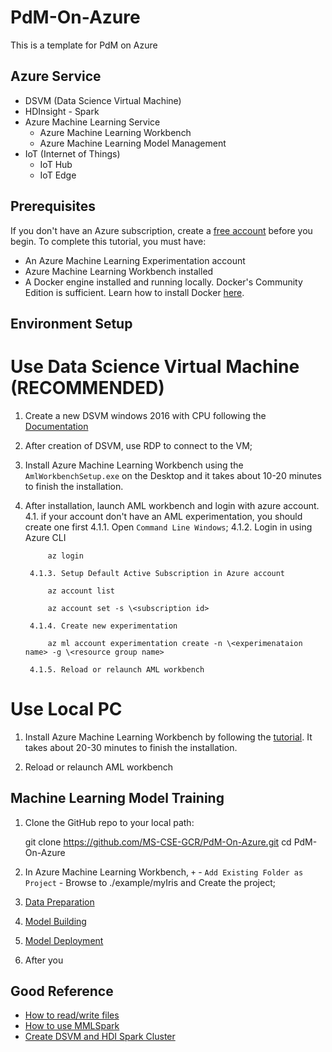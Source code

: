 # PdM-On-Azure
This is a template for PdM on Azure

## Azure Service
* DSVM (Data Science Virtual Machine)
* HDInsight - Spark
* Azure Machine Learning Service
    * Azure Machine Learning Workbench
    * Azure Machine Learning Model Management
* IoT (Internet of Things)
    * IoT Hub
    * IoT Edge

## Prerequisites
If you don't have an Azure subscription, create a [free account](https://azure.microsoft.com/free/?WT.mc_id=A261C142F) before you begin.
To complete this tutorial, you must have:
- An Azure Machine Learning Experimentation account
- Azure Machine Learning Workbench installed
- A Docker engine installed and running locally. Docker's Community Edition is sufficient. Learn how to install Docker [here](https://docs.docker.com/engine/installation/).

## Environment Setup

# Use Data Science Virtual Machine (RECOMMENDED)
1. Create a new DSVM windows 2016 with CPU following the [Documentation](https://docs.microsoft.com/en-us/azure/machine-learning/data-science-virtual-machine/provision-vm)
2. After creation of DSVM, use RDP to connect to the VM;
3. Install Azure Machine Learning Workbench using the `AmlWorkbenchSetup.exe` on the Desktop and it takes about 10-20 minutes to finish the installation.
4. After installation, launch AML workbench and login with azure account.
    4.1. if your account don't have an AML experimentation, you should create one first
        4.1.1. Open `Command Line Windows`;
        4.1.2. Login in using Azure CLI
            
            az login

        4.1.3. Setup Default Active Subscription in Azure account

            az account list
            
            az account set -s \<subscription id>
        
        4.1.4. Create new experimentation

            az ml account experimentation create -n \<experimenataion name> -g \<resource group name>

        4.1.5. Reload or relaunch AML workbench

# Use Local PC
1. Install Azure Machine Learning Workbench by following the [tutorial](https://docs.microsoft.com/en-us/azure/machine-learning/service/quickstart-installation
). It takes about 20-30 minutes to finish the installation.

2. Reload or relaunch AML workbench

## Machine Learning Model Training
1. Clone the GitHub repo to your local path: 
   
   git clone https://github.com/MS-CSE-GCR/PdM-On-Azure.git
   cd PdM-On-Azure

2. In Azure Machine Learning Workbench, `+` - `Add Existing Folder as Project` -  Browse to ./example/myIris and Create the project;

3. [Data Preparation](https://docs.microsoft.com/en-us/azure/machine-learning/desktop-workbench/tutorial-classifying-iris-part-1)

4. [Model Building](https://docs.microsoft.com/en-us/azure/machine-learning/desktop-workbench/tutorial-classifying-iris-part-2)

5. [Model Deployment](https://docs.microsoft.com/en-us/azure/machine-learning/desktop-workbench/tutorial-classifying-iris-part-3)

6. After you

## Good Reference
* [How to read/write files](https://docs.microsoft.com/en-us/azure/machine-learning/desktop-workbench/how-to-read-write-files)
* [How to use MMLSpark](https://docs.microsoft.com/en-us/azure/machine-learning/desktop-workbench/how-to-use-mmlspark)
* [Create DSVM and HDI Spark Cluster](https://docs.microsoft.com/en-us/azure/machine-learning/desktop-workbench/how-to-create-dsvm-hdi#create-an-apache-spark-for-azure-hdinsight-cluster-in-azure-portal)

